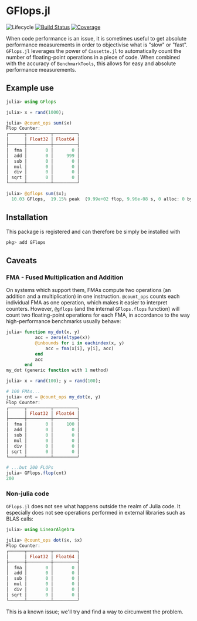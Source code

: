 # GFlops.jl

<!-- ![Lifecycle](https://img.shields.io/badge/lifecycle-experimental-orange.svg) -->
<!-- ![Lifecycle](https://img.shields.io/badge/lifecycle-stable-green.svg) -->
<!-- ![Lifecycle](https://img.shields.io/badge/lifecycle-retired-orange.svg) -->
<!-- ![Lifecycle](https://img.shields.io/badge/lifecycle-archived-red.svg) -->
<!-- ![Lifecycle](https://img.shields.io/badge/lifecycle-dormant-blue.svg) --> 
![Lifecycle](https://img.shields.io/badge/lifecycle-maturing-blue.svg)
[![Build Status](https://github.com/triscale-innov/GFlops.jl/workflows/CI/badge.svg)](https://github.com/triscale-innov/GFlops.jl/actions)
[![Coverage](http://codecov.io/github/triscale-innov/GFlops.jl/coverage.svg?branch=master)](http://codecov.io/github/triscale-innov/GFlops.jl?branch=master)

When code performance is an issue, it is sometimes useful to get absolute
performance measurements in order to objectivise what is "slow" or
"fast". `GFlops.jl` leverages the power of `Cassette.jl` to automatically count
the number of floating-point operations in a piece of code. When combined with
the accuracy of `BenchmarkTools`, this allows for easy and absolute performance
measurements.

## Example use

```julia
julia> using GFlops

julia> x = rand(1000);

julia> @count_ops sum($x)
Flop Counter:
┌──────┬─────────┬─────────┐
│      │ Float32 │ Float64 │
├──────┼─────────┼─────────┤
│  fma │       0 │       0 │
│  add │       0 │     999 │
│  sub │       0 │       0 │
│  mul │       0 │       0 │
│  div │       0 │       0 │
│ sqrt │       0 │       0 │
└──────┴─────────┴─────────┘

julia> @gflops sum($x);
  10.03 GFlops,  19.15% peak  (9.99e+02 flop, 9.96e-08 s, 0 alloc: 0 bytes)
```


## Installation

This package is registered and can therefore be simply be installed with

```julia
pkg> add GFlops
```


## Caveats

### FMA - Fused Multiplication and Addition

On systems which support them, FMAs compute two operations (an addition and a
multiplication) in one instruction. `@count_ops` counts each individual FMA as
one operation, which makes it easier to interpret counters. However, `@gflops`
(and the internal `GFlops.flops` function) will count two floating-point
operations for each FMA, in accordance to the way high-performance benchmarks
usually behave:

```julia
julia> function my_dot(x, y)
           acc = zero(eltype(x))
           @inbounds for i in eachindex(x, y)
               acc = fma(x[i], y[i], acc)
           end
           acc
       end
my_dot (generic function with 1 method)

julia> x = rand(100); y = rand(100);

# 100 FMAs...
julia> cnt = @count_ops my_dot(x, y)
Flop Counter:
┌──────┬─────────┬─────────┐
│      │ Float32 │ Float64 │
├──────┼─────────┼─────────┤
│  fma │       0 │     100 │
│  add │       0 │       0 │
│  sub │       0 │       0 │
│  mul │       0 │       0 │
│  div │       0 │       0 │
│ sqrt │       0 │       0 │
└──────┴─────────┴─────────┘

# ...but 200 FLOPs
julia> GFlops.flop(cnt)
200
```

### Non-julia code

`GFlops.jl` does not see what happens outside the realm of Julia code. It
especially does not see operations performed in external libraries such as BLAS
calls:
```julia
julia> using LinearAlgebra

julia> @count_ops dot($x, $x)
Flop Counter:
┌──────┬─────────┬─────────┐
│      │ Float32 │ Float64 │
├──────┼─────────┼─────────┤
│  fma │       0 │       0 │
│  add │       0 │       0 │
│  sub │       0 │       0 │
│  mul │       0 │       0 │
│  div │       0 │       0 │
│ sqrt │       0 │       0 │
└──────┴─────────┴─────────┘
```

This is a known issue; we'll try and find a way to circumvent the problem.
